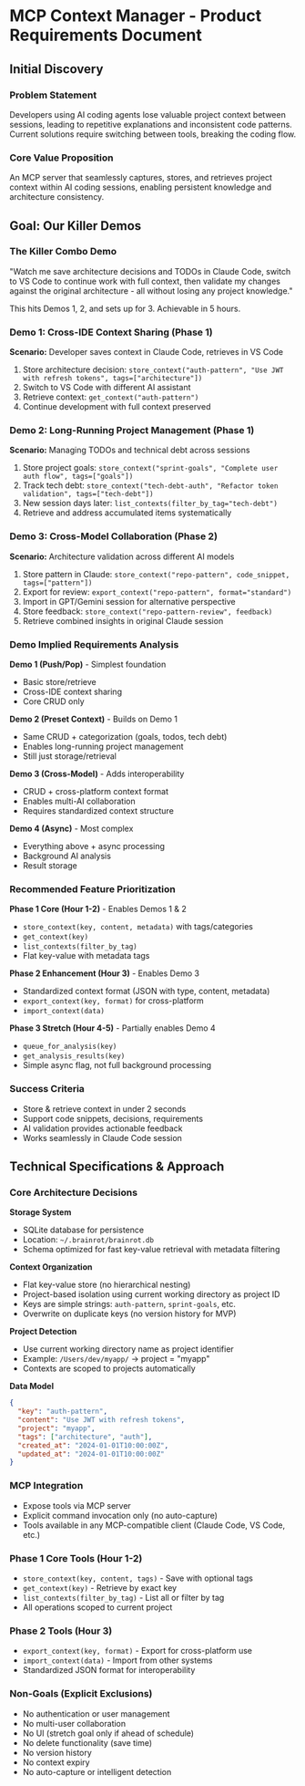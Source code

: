# MCP Context Manager - Product Requirements Document

## Initial Discovery

### Problem Statement
Developers using AI coding agents lose valuable project context between sessions, leading to repetitive explanations and inconsistent code patterns. Current solutions require switching between tools, breaking the coding flow.

### Core Value Proposition
An MCP server that seamlessly captures, stores, and retrieves project context within AI coding sessions, enabling persistent knowledge and architecture consistency.

## Goal: Our Killer Demos

### The Killer Combo Demo
"Watch me save architecture decisions and TODOs in Claude Code, switch to VS Code to continue work with full context, then validate my changes against the original architecture - all without losing any project knowledge."

This hits Demos 1, 2, and sets up for 3. Achievable in 5 hours.

### Demo 1: Cross-IDE Context Sharing (Phase 1)
**Scenario:** Developer saves context in Claude Code, retrieves in VS Code
1. Store architecture decision: `store_context("auth-pattern", "Use JWT with refresh tokens", tags=["architecture"])`
2. Switch to VS Code with different AI assistant
3. Retrieve context: `get_context("auth-pattern")` 
4. Continue development with full context preserved

### Demo 2: Long-Running Project Management (Phase 1)
**Scenario:** Managing TODOs and technical debt across sessions
1. Store project goals: `store_context("sprint-goals", "Complete user auth flow", tags=["goals"])`
2. Track tech debt: `store_context("tech-debt-auth", "Refactor token validation", tags=["tech-debt"])`
3. New session days later: `list_contexts(filter_by_tag="tech-debt")`
4. Retrieve and address accumulated items systematically

### Demo 3: Cross-Model Collaboration (Phase 2)
**Scenario:** Architecture validation across different AI models
1. Store pattern in Claude: `store_context("repo-pattern", code_snippet, tags=["pattern"])`
2. Export for review: `export_context("repo-pattern", format="standard")`
3. Import in GPT/Gemini session for alternative perspective
4. Store feedback: `store_context("repo-pattern-review", feedback)`
5. Retrieve combined insights in original Claude session 

### Demo Implied Requirements Analysis

**Demo 1 (Push/Pop)** - Simplest foundation
- Basic store/retrieve
- Cross-IDE context sharing
- Core CRUD only

**Demo 2 (Preset Context)** - Builds on Demo 1
- Same CRUD + categorization (goals, todos, tech debt)
- Enables long-running project management
- Still just storage/retrieval

**Demo 3 (Cross-Model)** - Adds interoperability
- CRUD + cross-platform context format
- Enables multi-AI collaboration
- Requires standardized context structure

**Demo 4 (Async)** - Most complex
- Everything above + async processing
- Background AI analysis
- Result storage

### Recommended Feature Prioritization

**Phase 1 Core (Hour 1-2)** - Enables Demos 1 & 2
- `store_context(key, content, metadata)` with tags/categories
- `get_context(key)` 
- `list_contexts(filter_by_tag)`
- Flat key-value with metadata tags

**Phase 2 Enhancement (Hour 3)** - Enables Demo 3
- Standardized context format (JSON with type, content, metadata)
- `export_context(key, format)` for cross-platform
- `import_context(data)`

**Phase 3 Stretch (Hour 4-5)** - Partially enables Demo 4
- `queue_for_analysis(key)` 
- `get_analysis_results(key)`
- Simple async flag, not full background processing
### Success Criteria
- Store & retrieve context in under 2 seconds
- Support code snippets, decisions, requirements
- AI validation provides actionable feedback
- Works seamlessly in Claude Code session

## Technical Specifications & Approach

### Core Architecture Decisions

**Storage System**
- SQLite database for persistence
- Location: `~/.brainrot/brainrot.db`
- Schema optimized for fast key-value retrieval with metadata filtering

**Context Organization**
- Flat key-value store (no hierarchical nesting)
- Project-based isolation using current working directory as project ID
- Keys are simple strings: `auth-pattern`, `sprint-goals`, etc.
- Overwrite on duplicate keys (no version history for MVP)

**Project Detection**
- Use current working directory name as project identifier
- Example: `/Users/dev/myapp/` → project = "myapp"
- Contexts are scoped to projects automatically

**Data Model**
```json
{
  "key": "auth-pattern",
  "content": "Use JWT with refresh tokens", 
  "project": "myapp",
  "tags": ["architecture", "auth"],
  "created_at": "2024-01-01T10:00:00Z",
  "updated_at": "2024-01-01T10:00:00Z"
}
```

### MCP Integration
- Expose tools via MCP server
- Explicit command invocation only (no auto-capture)
- Tools available in any MCP-compatible client (Claude Code, VS Code, etc.)

### Phase 1 Core Tools (Hour 1-2)
- `store_context(key, content, tags)` - Save with optional tags
- `get_context(key)` - Retrieve by exact key
- `list_contexts(filter_by_tag)` - List all or filter by tag
- All operations scoped to current project

### Phase 2 Tools (Hour 3)
- `export_context(key, format)` - Export for cross-platform use
- `import_context(data)` - Import from other systems
- Standardized JSON format for interoperability

### Non-Goals (Explicit Exclusions)
- No authentication or user management
- No multi-user collaboration
- No UI (stretch goal only if ahead of schedule)
- No delete functionality (save time)
- No version history
- No context expiry
- No auto-capture or intelligent detection
